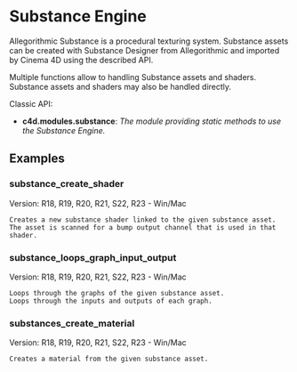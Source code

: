 # Substance Engine

Allegorithmic Substance is a procedural texturing system. Substance assets can be created with Substance Designer from Allegorithmic and imported by Cinema 4D using the described API.

Multiple functions allow to handling Substance assets and shaders.
Substance assets and shaders may also be handled directly.

Classic API:
- **c4d.modules.substance**: *The module providing static methods to use the Substance Engine.*

## Examples

### substance_create_shader
Version: R18, R19, R20, R21, S22, R23 - Win/Mac

    Creates a new substance shader linked to the given substance asset.
    The asset is scanned for a bump output channel that is used in that shader.

### substance_loops_graph_input_output
Version: R18, R19, R20, R21, S22, R23 - Win/Mac

    Loops through the graphs of the given substance asset.
    Loops through the inputs and outputs of each graph.

### substances_create_material
Version: R18, R19, R20, R21, S22, R23 - Win/Mac

    Creates a material from the given substance asset.


